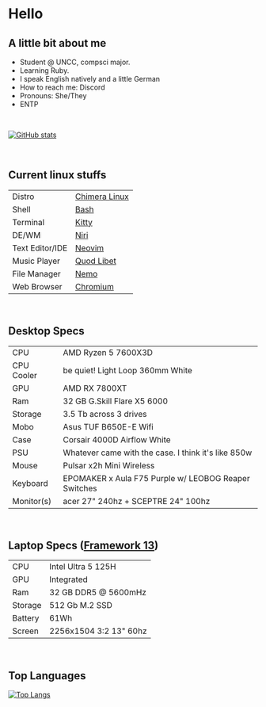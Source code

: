# Hello

## A little bit about me

- Student @ UNCC, compsci major.
- Learning Ruby.
- I speak English natively and a little German
- How to reach me: Discord
- Pronouns: She/They
- ENTP
</br>

[![GitHub stats](https://github-readme-stats.vercel.app/api?username=tucab&theme=material-palenight)](https://github.com/anuraghazra/github-readme-stats)

</br>

## Current linux stuffs

| | |
| --- | --- |
| Distro | [Chimera Linux](https://chimera-linux.org/) |
| Shell | [Bash](https://www.gnu.org/software/bash/) |
| Terminal | [Kitty](https://sw.kovidgoyal.net/kitty/) |
| DE/WM | [Niri](https://github.com/YaLTeR/niri/) |
| Text Editor/IDE | [Neovim](https://neovim.io/) |
| Music Player | [Quod Libet](https://quodlibet.readthedocs.io/en/latest) |
| File Manager | [Nemo](https://github.com/linuxmint/nemo) |
| Web Browser | [Chromium](https://chromium.org/Home/) |

</br>

## Desktop Specs

| | |
| --- | --- |
| CPU | AMD Ryzen 5 7600X3D |
| CPU Cooler | be quiet! Light Loop 360mm White |
| GPU | AMD RX 7800XT |
| Ram | 32 GB G.Skill Flare X5 6000 |
| Storage | 3.5 Tb across 3 drives |
| Mobo | Asus TUF B650E-E Wifi |
| Case | Corsair 4000D Airflow White |
| PSU | Whatever came with the case. I think it's like 850w |
| Mouse | Pulsar x2h Mini Wireless |
| Keyboard | EPOMAKER x Aula F75 Purple w/ LEOBOG Reaper Switches |
| Monitor(s) | acer 27" 240hz + SCEPTRE 24" 100hz |

</br>

## Laptop Specs ([Framework 13](https://frame.work/laptop13))

| | |
| --- | --- |
| CPU | Intel Ultra 5 125H |
| GPU | Integrated |
| Ram | 32 GB DDR5 @ 5600mHz |
| Storage | 512 Gb M.2 SSD |
| Battery | 61Wh |
| Screen | 2256x1504 3:2 13" 60hz |

</br>

## Top Languages

[![Top Langs](https://github-readme-stats.vercel.app/api/top-langs/?username=tucab&theme=material-palenight)](https://github.com/anuraghazra/github-readme-stats)
